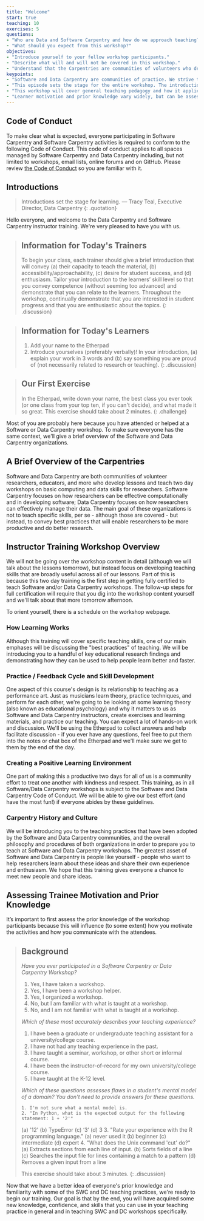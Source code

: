 ```yaml
---
title: "Welcome"
start: true
teaching: 10
exercises: 5
questions:
- "Who are Data and Software Carpentry and how do we approach teaching?"
- "What should you expect from this workshop?"
objectives:
- "Introduce yourself to your fellow workshop participants."
- "Describe what will and will not be covered in this workshop."
- "Understand that the Carpentries are communities of volunteers who develop lessons and teach workshops on basic computing and data skills for researchers."
keypoints:
- "Software and Data Carpentry are communities of practice. We strive to provide a welcoming environment for all learners and take our Code of Conduct seriously."
- "This episode sets the stage for the entire workshop. The introductions and exercises help everyone begin to develop a relationship and trust."
- "This workshop will cover general teaching pedagogy and how it applies specifically to Software and Data Carpentry."
- "Learner motivation and prior knowledge vary widely, but can be assessed with a quick multiple choice question."
---
```


## Code of Conduct

To make clear what is expected, everyone participating in Software Carpentry and Software Carpentry activities is required
to conform to the following Code of Conduct. This code of conduct applies to all spaces managed by Software Carpentry
and Data Carpentry including, but not limited to workshops, email lists, online forums and on GitHub. Please review
[the Code of Conduct](https://software-carpentry.org/conduct/) so you are familiar with it.

## Introductions

> Introductions set the stage for learning.
> — Tracy Teal, Executive Director, Data Carpentry
{: .quotation}

Hello everyone, and welcome to the Data Carpentry and Software Carpentry
instructor training.  We're very pleased to have you with us.

> ## Information for Today's Trainers
>
> To begin your class, each trainer should give a brief introduction that will convey (a) their capacity to teach the material, (b) accessibility/approachability, (c) desire for student success, and (d) enthusiasm. Tailor your introduction to the learners’ skill level so that you convey competence (without seeming too advanced) and demonstrate that you can relate to the learners. Throughout the workshop, continually demonstrate that you are interested in student progress and that you are enthusiastic about the topics.
{: .discussion}

> ## Information for Today's Learners
>
> 1. Add your name to the Etherpad
> 1. Introduce yourselves (preferably verbally)! In your introduction, (a) explain your work in 3 words and (b) say something you are proud of (not necessarily related to research or teaching).
{: .discussion}

> ## Our First Exercise
>
> In the Etherpad, write down your name, the best class you ever
> took (or one class from your top ten, if you can't decide), and
> what made it so great.
> This exercise should take about 2 minutes.
{: .challenge}

Most of you are probably here because you have attended or helped at
a Software or Data Carpentry workshop.  To make sure everyone has the
same context, we'll give a brief overview of the Software and Data
Carpentry organizations.

## A Brief Overview of the Carpentries

Software and Data Carpentry are
both communities of volunteer researchers, educators, and more who develop
lessons and teach two day workshops on basic computing and data skills for
researchers.  Software Carpentry focuses on how researchers can be effective
computationally and in developing software; Data Carpentry focuses on how
researchers can effectively manage their data.
The main goal of these organizations is not to teach specific skills, per se - although those
are covered - but instead, to convey best practices that will enable
researchers to be more productive and do better research.


## Instructor Training Workshop Overview

We will not be going
over the workshop content in detail (although we will talk about
the lessons tomorrow), but instead
focus on developing teaching skills that are broadly
useful across all of our lessons.  Part of this is because
this two day training is the first step in getting fully certified
to teach Software and/or Data Carpentry workshops.
The follow-up steps for full certification will require that you dig into the workshop content yourself and we'll talk about that more tomorrow afternoon.

To orient yourself, there is a schedule on the workshop webpage.

### How Learning Works

Although this training will cover specific teaching skills, one of our main emphases will be discussing the "best practices" of teaching. We
will be introducing you to a handful of key educational research
findings and demonstrating how they can be used to help people learn better and faster.

### Practice / Feedback Cycle and Skill Development

One aspect of this course's design is its relationship to teaching
as a performance art.  Just as musicians learn theory, practice techniques,
and perform for each other, we're going to be looking at some learning
theory (also known as educational psychology) and why it matters to us
as Software and Data Carpentry instructors, create exercises and learning
materials, and practice our teaching.  You can expect a lot of
hands-on work and discussion.  We'll be using the Etherpad to collect
answers and help facilitate discussion - if you ever have any questions,
feel free to put them into the notes or chat box of the Etherpad and we'll
make sure we get to them by the end of the day.

### Creating a Positive Learning Environment

One part of making this a productive two days for all of us is a
community effort to treat one another with kindness and respect.  This
training, as in all Software/Data Carpentry workshops is subject to
the Software and Data Carpentry Code of Conduct.  We will be able to
 give our best effort (and have the most fun!) if everyone abides by these guidelines.

### Carpentry History and Culture

We will be introducing you to the teaching practices that have been
adopted by the Software and Data Carpentry communities, and the
overall philosophy and procedures of both organizations in order
to prepare you to teach at Software and Data Carpentry workshops.
The greatest asset of Software and Data Carpentry is people like
 yourself - people who want to help researchers learn about these ideas
 and share their own experience and enthusiasm.  We hope that this training
 gives everyone a chance to meet new people and share ideas.

## Assessing Trainee Motivation and Prior Knowledge

It’s important to first assess the prior knowledge of the workshop
participants because this will influence (to some extent) how you
motivate the activities and how you communicate with the attendees.

> ## Background
>
> *Have you ever participated in a Software Carpentry or Data Carpentry Workshop?*
>
> 1.  Yes, I have taken a workshop.
> 2.  Yes, I have been a workshop helper.
> 3.  Yes, I organized a workshop.
> 4.  No, but I am familiar with what is taught at a workshop.
> 5.  No, and I am not familiar with what is taught at a workshop.
>
> *Which of these most accurately describes your teaching experience?*
>
>
>    1.  I have been a graduate or undergraduate teaching assistant for a university/college course.
>    2.  I have not had any teaching experience in the past.
>    3.  I have taught a seminar, workshop, or other short or informal course.
>    4.  I have been the instructor-of-record for my own university/college course.
>    5.  I have taught at the K-12 level.
>
> *Which of these questions assesses flaws in a student's mental model of a domain? You don't need to provide answers for these questions.*
>
>     1. I'm not sure what a mental model is.
>     2. "In Python, what is the expected output for the following statement: 1 + '2'"
> 	(a) '12'
> 	(b) TypeError
> 	(c) ‘3’
> 	(d) 3
>     3. "Rate your experience with the R programming language."
> 	(a) never used it
> 	(b) beginner
> 	(c) intermediate
> 	(d) expert
>     4. "What does the Unix command 'cut' do?"
> 	(a) Extracts sections from each line of input.
> 	(b) Sorts fields of a line
> 	(c) Searches the input file for lines containing a match to a pattern
> 	(d) Removes a given input from a line
>
> This exercise should take about 3 minutes.
{: .discussion}

Now that we have a better idea of everyone's prior knowledge and
familiarity with some of the SWC and DC teaching practices, we're
ready to begin our training. Our goal is that by the end, you will
have acquired some new knowledge, confidence, and skills that you can
use in your teaching practice in general and in teaching SWC and DC
workshops specifically.
